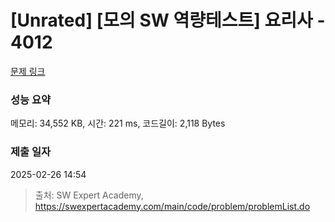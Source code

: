 # [Unrated] [모의 SW 역량테스트] 요리사 - 4012 

[문제 링크](https://swexpertacademy.com/main/code/problem/problemDetail.do?contestProbId=AWIeUtVakTMDFAVH) 

### 성능 요약

메모리: 34,552 KB, 시간: 221 ms, 코드길이: 2,118 Bytes

### 제출 일자

2025-02-26 14:54



> 출처: SW Expert Academy, https://swexpertacademy.com/main/code/problem/problemList.do